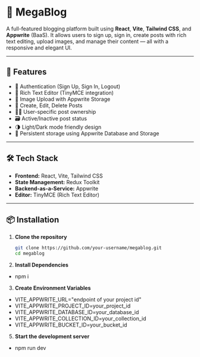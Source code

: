 # 📝 MegaBlog

A full-featured blogging platform built using **React**, **Vite**, **Tailwind CSS**, and **Appwrite** (BaaS). It allows users to sign up, sign in, create posts with rich text editing, upload images, and manage their content — all with a responsive and elegant UI.

---

## 🚀 Features

- 🔐 Authentication (Sign Up, Sign In, Logout)
- 📝 Rich Text Editor (TinyMCE integration)
- 📸 Image Upload with Appwrite Storage
- 📄 Create, Edit, Delete Posts
- 🧑‍💼 User-specific post ownership
- 🗃️ Active/Inactive post status
- 🌗 Light/Dark mode friendly design
- 💾 Persistent storage using Appwrite Database and Storage

---

## 🛠️ Tech Stack

- **Frontend:** React, Vite, Tailwind CSS
- **State Management:** Redux Toolkit
- **Backend-as-a-Service:** Appwrite
- **Editor:** TinyMCE (Rich Text Editor)

---

## 📦 Installation

1. **Clone the repository**
   ```bash
   git clone https://github.com/your-username/megablog.git
   cd megablog

2. **Install Dependencies**
-   npm i

3. **Create Environment Variables**
- VITE_APPWRITE_URL="endpoint of your project id"
- VITE_APPWRITE_PROJECT_ID=your_project_id
- VITE_APPWRITE_DATABASE_ID=your_database_id
- VITE_APPWRITE_COLLECTION_ID=your_collection_id
- VITE_APPWRITE_BUCKET_ID=your_bucket_id

5. **Start the development server**
- npm run dev